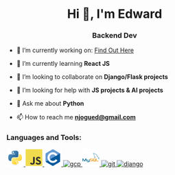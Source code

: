 <h1 align="center">Hi 👋, I'm Edward</h1>
<h3 align="center">Backend Dev</h3>

- 🔭 I’m currently working on: [Find Out Here](https://njogued.github.io/#projects)

- 🌱 I’m currently learning **React JS**

- 👯 I’m looking to collaborate on **Django/Flask projects**

- 🤝 I’m looking for help with **JS projects & AI projects**

- 💬 Ask me about **Python**

- 📫 How to reach me **njogued@gmail.com**

<!---
[![committers.top badge](https://user-badge.committers.top/kenya/njogued.svg)](https://user-badge.committers.top/kenya/njogued)
--->

<h3 align="left">Languages and Tools:</h3>
<p align="left"> <a href="https://www.python.org" target="_blank" rel="noreferrer"> <img src="https://raw.githubusercontent.com/devicons/devicon/master/icons/python/python-original.svg" alt="python" width="40" height="40"/> </a> <a href="https://developer.mozilla.org/en-US/docs/Web/JavaScript" target="_blank" rel="noreferrer"> <img src="https://raw.githubusercontent.com/devicons/devicon/master/icons/javascript/javascript-original.svg" alt="javascript" width="40" height="40"/> </a> <a href="https://www.cprogramming.com/" target="_blank" rel="noreferrer"> <img src="https://raw.githubusercontent.com/devicons/devicon/master/icons/c/c-original.svg" alt="c" width="40" height="40"/> </a> <a href="https://cloud.google.com" target="_blank" rel="noreferrer"> <img src="https://www.vectorlogo.zone/logos/google_cloud/google_cloud-icon.svg" alt="gcp" width="40" height="40"/> </a> <a href="https://www.mysql.com/" target="_blank" rel="noreferrer"> <img src="https://raw.githubusercontent.com/devicons/devicon/master/icons/mysql/mysql-original-wordmark.svg" alt="mysql" width="40" height="40"/> </a> <a href="https://git-scm.com/" target="_blank" rel="noreferrer"> <img src="https://www.vectorlogo.zone/logos/git-scm/git-scm-icon.svg" alt="git" width="40" height="40"/> </a> <a href="https://www.djangoproject.com/" target="_blank" rel="noreferrer"> <img src="https://cdn.worldvectorlogo.com/logos/django.svg" alt="django" width="40" height="40"/> </a> </p>


<!---
<a href="https://git.io/streak-stats"><img src="https://streak-stats.demolab.com?user=njogued&theme=highcontrast" alt="GitHub Streak" /></a>

![](https://github-profile-summary-cards.vercel.app/api/cards/profile-details?username=njogued&theme=github_dark) 
--->


